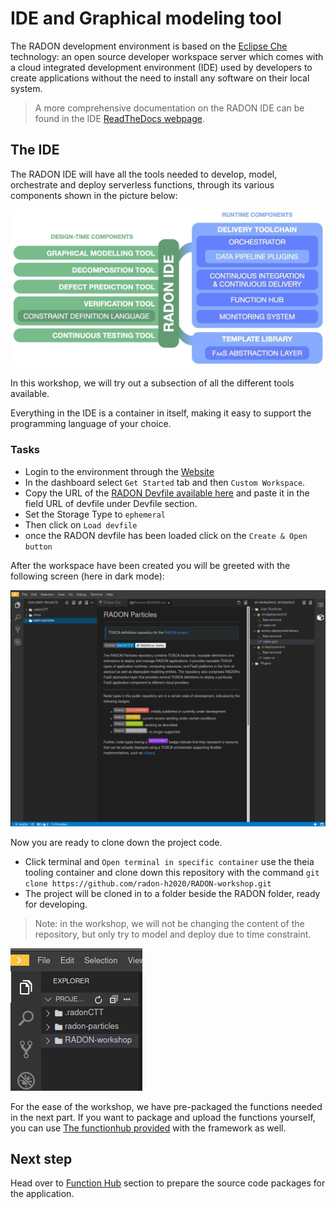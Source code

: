 # IDE and Graphical modeling tool

The RADON development environment is based on the
[Eclipse Che](https://www.eclipse.org/che/)
technology: an open source developer workspace
server which comes with a cloud integrated
development environment (IDE) used by developers
to create applications without the need to install
any software on their local system.

> A more comprehensive documentation on the RADON
> IDE can be found in the IDE
> [ReadTheDocs webpage](https://radon-ide.readthedocs.io/en/latest/).

## The IDE

The RADON IDE will have all the tools needed to
develop, model, orchestrate and deploy serverless
functions, through its various components shown in
the picture below:

![Picture of the different components that the RADON IDE consists of](img/IDE-concept.png)

In this workshop, we will try out a subsection of
all the different tools available.

Everything in the IDE is a container in itself,
making it easy to support the programming language
of your choice.

### Tasks

- Login to the environment through the
  [Website](http://che-che.51.11.43.6.nip.io/)
- In the dashboard select `Get Started` tab and
  then `Custom Workspace`.
- Copy the URL of the
  [RADON Devfile available here](https://raw.githubusercontent.com/radon-h2020/radon-ide/master/devfiles/radon/v0.0.4/devfile.yaml)
  and paste it in the field URL of devfile under
  Devfile section.
- Set the Storage Type to `ephemeral`
- Then click on `Load devfile`
- once the RADON devfile has been loaded click on
  the `Create & Open button`

After the workspace have been created you will be
greeted with the following screen (here in dark
mode):

![](img/IDE-layout.png)

Now you are ready to clone down the project code.

- Click terminal and
  `Open terminal in specific container` use the
  theia tooling container and clone down this
  repository with the command
  `git clone https://github.com/radon-h2020/RADON-workshop.git`
- The project will be cloned in to a folder beside
  the RADON folder, ready for developing.

> Note: in the workshop, we will not be changing
> the content of the repository, but only try to
> model and deploy due to time constraint.

![](img/IDE-project-cloned.png)

For the ease of the workshop, we have pre-packaged
the functions needed in the next part. If you want
to package and upload the functions yourself, you
can use [The functionhub provided](functionhub.md)
with the framework as well.

## Next step

Head over to [Function Hub](functionhub.md) section to prepare the source code packages for the application.